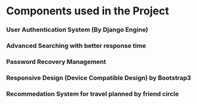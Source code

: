 Components used in the Project
==============================

### User Authentication System (By Django Engine)
### Advanced Searching with better response time
### Password Recovery Management
### Responsive Design (Device Compatible Design) by Bootstrap3
### Recommedation System for travel planned by friend circle

